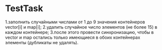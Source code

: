 # TestTask
1.заполнить случайными числами от 1 до 9 значения контейнеров vector[i]
и map[i];
2.удалить случайное число элементов (не более 15) в каждом контейнере;
3.после этого провести синхронизацию, чтобы в vector и map остались
только имеющиеся в обоих контейнерах элементы (дубликаты не удалять).
